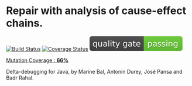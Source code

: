 # Repair with analysis of cause-effect chains. 

[![Build Status](https://travis-ci.org/Mama59/CauseEffectChain.svg?branch=master)](https://travis-ci.org/Mama59/CauseEffectChain) [![Coverage Status](https://coveralls.io/repos/github/Mama59/CauseEffectChain/badge.svg?branch=master)](https://coveralls.io/github/Mama59/CauseEffectChain?branch=master) [![Quality Gate](https://raw.githubusercontent.com/rbadr/analysis-of-cause-effect-chains/master/.utility/sonar.svg)](https://sonarqube.com/dashboard/index/CauseEffectChain:fr.univlille1.m2iagl) 

[Mutation Coverage : **66%**](https://mama59.github.io/CauseEffectChain/ "Pitest Mutation Coverage Report") 

Delta-debugging for Java, by Marine Bal, Antonin Durey, José Pansa and Badr Rahal.






